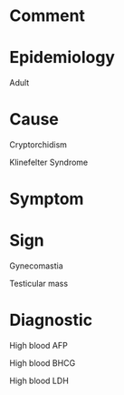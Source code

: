 # Comment

# Epidemiology

Adult

# Cause

Cryptorchidism

Klinefelter Syndrome

# Symptom

# Sign

Gynecomastia

Testicular mass

# Diagnostic

High blood AFP

High blood BHCG

High blood LDH
